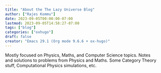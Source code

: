 ```yaml
---
title: "About the The Lazy Universe Blog"
author: ["Rajes Kommu"]
date: 2023-09-05T00:00:00-07:00
lastmod: 2023-09-05T14:58:27-07:00
tags: ["blog"]
categories: ["oxhugo"]
draft: false
creator: "Emacs 29.1 (Org mode 9.6.6 + ox-hugo)"
---
```


Mostly focused on Physics, Maths, and Computer Science topics. Notes and solutions to problems from Physics and Maths. Some Category
Theory stuff, Computational Physics simulations, etc.
